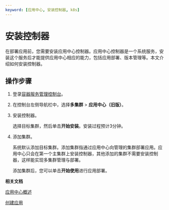 ```yaml
---
keyword: [应用中心, 安装控制器, k8s]
---
```


# 安装控制器

在部署应用前，您需要安装应用中心控制器。应用中心控制器是一个系统服务，安装这个服务后才能提供应用中心相应的能力，包括应用部署、版本管理等。本文介绍如何安装控制器。

## 操作步骤

1.  登录[容器服务管理控制台](https://cs.console.aliyun.com)。

2.  在控制台左侧导航栏中，选择**多集群** \> **应用中心（旧版）**。

3.  安装控制器。

    选择目标集群，然后单击**开始安装**。安装过程预计3分钟。

4.  添加集群。

    系统默认添加目标集群。添加集群指通过应用中心向管理的集群部署应用。应用中心只会在第一个主集群上安装控制器，其他添加的集群不需要安装控制器，这样能实现多集群管理与部署。

    添加集群后，您可以单击**开始使用**进行应用部署。


**相关文档**  


[应用中心概述](/cn.zh-CN/Kubernetes集群用户指南/应用中心（旧版）/应用中心概述.md)

[创建应用](/cn.zh-CN/Kubernetes集群用户指南/应用中心（旧版）/应用管理/创建应用.md)

